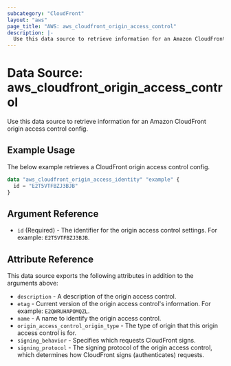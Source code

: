 ```yaml
---
subcategory: "CloudFront"
layout: "aws"
page_title: "AWS: aws_cloudfront_origin_access_control"
description: |-
  Use this data source to retrieve information for an Amazon CloudFront origin access control config.
---
```


# Data Source: aws_cloudfront_origin_access_control

Use this data source to retrieve information for an Amazon CloudFront origin access control config.

## Example Usage

The below example retrieves a CloudFront origin access control config.

```terraform
data "aws_cloudfront_origin_access_identity" "example" {
  id = "E2T5VTFBZJ3BJB"
}
```

## Argument Reference

* `id` (Required) -  The identifier for the origin access control settings. For example: `E2T5VTFBZJ3BJB`.

## Attribute Reference

This data source exports the following attributes in addition to the arguments above:

* `description` - A description of the origin access control.
* `etag` - Current version of the origin access control's information. For example: `E2QWRUHAPOMQZL`.
* `name` - A name to identify the origin access control.
* `origin_access_control_origin_type` - The type of origin that this origin access control is for.
* `signing_behavior` - Specifies which requests CloudFront signs.
* `signing_protocol` - The signing protocol of the origin access control, which determines how CloudFront signs (authenticates) requests.
